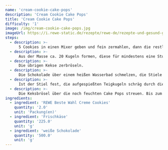 ```yaml
---
name: 'cream-cookie-cake-pops'
description: 'Cream Cookie Cake Pops'
title: 'Cream Cookie Cake Pops'
difficulty: '1'
image: /img/cream-cookie-cake-pops.jpg
imageUrl: https://i.rewe-static.de/rezepte/rewe-de/rezepte-und-gesund-geniessen/rezepte/Cake_Pops/keks-cake-pops/keks_cake_pop_rdk-rds_rv_hd.jpg?resize=1480:589&crop=1280:460;center,center
steps:
  - description: >-
      5 Cookies in einen Mixer geben und fein zermahlen, dann die restlichen Kekse (bis auf zwei für die Deko) und den Frischkäse dazu geben. Nochmal durchmixen, bis alles zu einer cremigen Masse geworden ist.
  - description: >-
      Aus der Masse ca. 20 Kugeln formen, diese für mindestens eine Stunde in den Kühlschrank stellen.
  - description: >-
      Die übrigen Kekse zerbröseln.
  - description: >-
      Die Schokolade über einem heißen Wasserbad schmelzen, die Stiele eintauchen, dann in die gekühlten Teigkugeln stecken, trocknen lassen.
  - description: >-
      Ist der Stiel fest, die aufgespießten Teigkugeln schräg durch die schon wieder leicht abgekühlte Schokolade ziehen, dann auf einen Styropor Block stecken. Kurz antrocknen lassen, dann erneut durch die Schokolade ziehen, sodass sie nicht gleichmäßig, sondern strukturiert mit Schokolade ummantelt werden.
  - description: >-
      Die Keksbrösel über die noch feuchten Cake Pops streuen. Bis zum Servieren kühl aufbewahren.
ingredients:
  - ingredient: 'REWE Beste Wahl Creme Cookies'
    quantity: '2.0'
    unit: 'Packung(en)'
  - ingredient: 'Frischkäse'
    quantity: '225.0'
    unit: 'g'
  - ingredient: 'weiße Schokolade'
    quantity: '500.0'
    unit: 'g'
---
```

